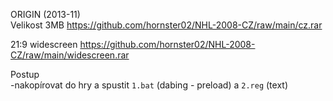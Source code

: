 ORIGIN (2013-11)
<br/>
Velikost 3MB https://github.com/hornster02/NHL-2008-CZ/raw/main/cz.rar

21:9 widescreen https://github.com/hornster02/NHL-2008-CZ/raw/main/widescreen.rar

Postup
<br/>
-nakopírovat do hry a spustit ```1.bat``` (dabing - preload) a ```2.reg``` (text)
